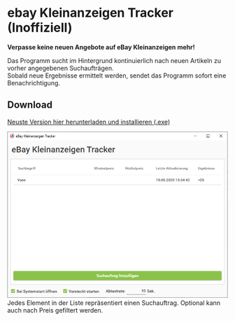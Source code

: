 # ebay Kleinanzeigen Tracker (Inoffiziell)
**Verpasse keine neuen Angebote auf eBay Kleinanzeigen mehr!**  
  
Das Programm sucht im Hintergrund kontinuierlich nach neuen Artikeln zu vorher angegebenen Suchaufträgen.  
Sobald neue Ergebnisse ermittelt werden, sendet das Programm sofort eine Benachrichtigung.

## Download
[Neuste Version hier herunterladen und installieren (.exe)](https://github.com/Aninoss/eBayKleinanzeigenTracker/releases)

![Screenshot](https://raw.githubusercontent.com/Aninoss/eBayKleinanzeigenTracker/master/images/screenshot.png)  
Jedes Element in der Liste repräsentiert einen Suchauftrag. Optional kann auch nach Preis gefiltert werden.
